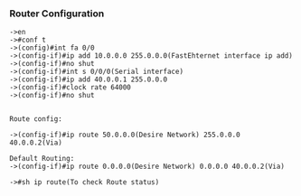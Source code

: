### Router Configuration    
    ->en
    ->#conf t
    ->(config)#int fa 0/0
    ->(config-if)#ip add 10.0.0.0 255.0.0.0(FastEhternet interface ip add)
    ->(config-if)#no shut
    ->(config-if)#int s 0/0/0(Serial interface)
    ->(config-if)#ip add 40.0.0.1 255.0.0.0
    ->(config-if)#clock rate 64000
    ->(config-if)#no shut


    Route config:

    ->(config-if)#ip route 50.0.0.0(Desire Network) 255.0.0.0 40.0.0.2(Via)

    Default Routing:
    ->(config-if)#ip route 0.0.0.0(Desire Network) 0.0.0.0 40.0.0.2(Via)

    ->#sh ip route(To check Route status)
